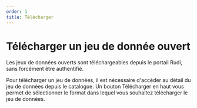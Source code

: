 ```yaml
---
order: 1
title: Télécharger
---
```


# Télécharger un jeu de donnée ouvert

Les jeux de données ouverts sont téléchargeables depuis le portail Rudi, sans forcément être authentifié.

Pour télécharger un jeu de données, il est nécessaire d'accéder au détail du jeu de données depuis le catalogue.
Un bouton Télécharger en haut vous permet de sélectionner le format dans lequel vous souhaitez télécharger le jeu de données.
